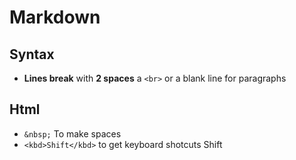 # Markdown

## Syntax

*   __Lines break__ with __2 spaces__ a `<br>` or a blank line for paragraphs

## Html

*	`&nbsp;` To make spaces
*	`<kbd>Shift</kbd>` to get keyboard shotcuts <kdb>Shift</kbd>
